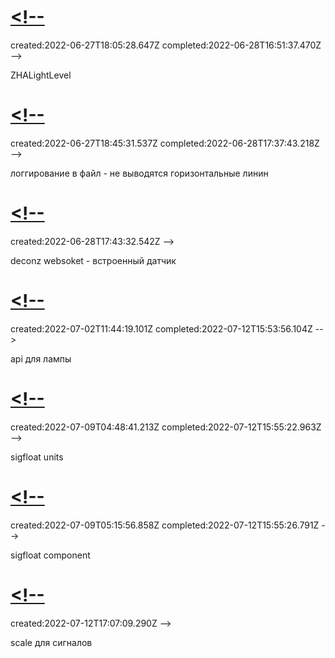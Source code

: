 # [<!--](#DONE:10)
<card>
created:2022-06-27T18:05:28.647Z completed:2022-06-28T16:51:37.470Z -->

ZHALightLevel
</card>
# [<!--](#DONE:0)
<card>
created:2022-06-27T18:45:31.537Z completed:2022-06-28T17:37:43.218Z -->

логгирование в файл - не выводятся горизонтальные линин
</card>
# [<!--](#TODO:0)
<card>
created:2022-06-28T17:43:32.542Z
-->

deconz websoket - встроенный датчик
</card>
# [<!--](#DONE:-10)
<card>
created:2022-07-02T11:44:19.101Z completed:2022-07-12T15:53:56.104Z -->

api для лампы
</card>
# [<!--](#DONE:-20)
<card>
created:2022-07-09T04:48:41.213Z completed:2022-07-12T15:55:22.963Z -->

sigfloat units
</card>
# [<!--](#DONE:-30)
<card>
created:2022-07-09T05:15:56.858Z completed:2022-07-12T15:55:26.791Z -->

sigfloat component
</card>
# [<!--](#DOING:0)
<card>
created:2022-07-12T17:07:09.290Z
-->

scale для сигналов
</card>